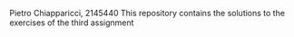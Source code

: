 Pietro Chiapparicci, 2145440
This repository contains the solutions to the exercises of the third assignment
